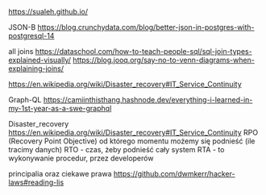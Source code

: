 https://sualeh.github.io/

JSON-B
https://blog.crunchydata.com/blog/better-json-in-postgres-with-postgresql-14

all joins
https://dataschool.com/how-to-teach-people-sql/sql-join-types-explained-visually/
https://blog.jooq.org/say-no-to-venn-diagrams-when-explaining-joins/

https://en.wikipedia.org/wiki/Disaster_recovery#IT_Service_Continuity

Graph-QL
https://camiinthisthang.hashnode.dev/everything-i-learned-in-my-1st-year-as-a-swe-graphql

Disaster_recovery
https://en.wikipedia.org/wiki/Disaster_recovery#IT_Service_Continuity
RPO (Recovery Point Objective)
od którego momentu możemy się podnieść (ile tracimy danych)
RTO - czas, żeby podnieść cały system
RTA - to wykonywanie procedur, przez developerów

principalia oraz ciekawe prawa
https://github.com/dwmkerr/hacker-laws#reading-lis
